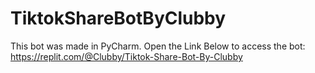 # TiktokShareBotByClubby
This bot was made in PyCharm.
Open the Link Below to access the bot:
https://replit.com/@Clubby/Tiktok-Share-Bot-By-Clubby

